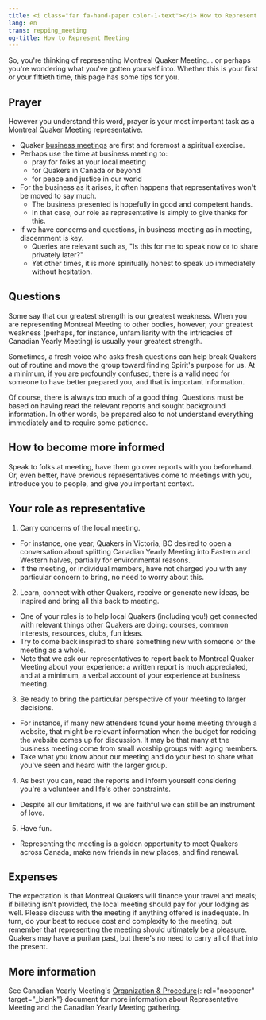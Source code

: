 ```yaml
---
title: <i class="far fa-hand-paper color-1-text"></i> How to Represent Meeting
lang: en
trans: repping_meeting
og-title: How to Represent Meeting
---
```

So, you're thinking of representing Montreal Quaker Meeting... or perhaps you're wondering what you've gotten yourself into. Whether this is your first or your fiftieth time, this page has some tips for you.

## Prayer
However you understand this word, prayer is your most important task as a Montreal Quaker Meeting representative. 
* Quaker [business meetings](/new_attender/business) are first and foremost a spiritual exercise. 
* Perhaps use the time at business meeting to:
  * pray for folks at your local meeting
  * for Quakers in Canada or beyond
  * for peace and justice in our world
* For the business as it arises, it often happens that representatives won't be moved to say much.
  * The business presented is hopefully in good and competent hands. 
  * In that case, our role as representative is simply to give thanks for this. 
* If we have concerns and questions, in business meeting as in meeting, discernment is key. 
  * Queries are relevant such as, "Is this for me to speak now or to share privately later?" 
  * Yet other times, it is more spiritually honest to speak up immediately without hesitation.

## Questions
Some say that our greatest strength is our greatest weakness. When you are representing Montreal Meeting to other bodies, however, your greatest weakness (perhaps, for instance, unfamiliarity with the intricacies of Canadian Yearly Meeting) is usually your greatest strength. 

Sometimes, a fresh voice who asks fresh questions can help break Quakers out of routine and move the group toward finding Spirit's purpose for us. At a minimum, if you are profoundly confused, there is a valid need for someone to have better prepared you, and that is important information.

Of course, there is always too much of a good thing. Questions must be based on having read the relevant reports and sought background information. In other words, be prepared also to not understand everything immediately and to require some patience.

## How to become more informed
Speak to folks at meeting, have them go over reports with you beforehand. Or, even better, have previous representatives come to meetings with you, introduce you to people, and give you important context.

## Your role as representative
1. Carry concerns of the local meeting.
  * For instance, one year, Quakers in Victoria, BC desired to open a conversation about splitting Canadian Yearly Meeting into Eastern and Western halves, partially for environmental reasons.
  * If the meeting, or individual members, have not charged you with any particular concern to bring, no need to worry about this.
2. Learn, connect with other Quakers, receive or generate new ideas, be inspired and bring all this back to meeting.
  * One of your roles is to help local Quakers (including you!) get connected with relevant things other Quakers are doing: courses, common interests, resources, clubs, fun ideas.
  * Try to come back inspired to share something new with someone or the meeting as a whole.
  * Note that we ask our representatives to report back to Montreal Quaker Meeting about your experience: a written report is much appreciated, and at a minimum, a verbal account of your experience at business meeting.
3. Be ready to bring the particular perspective of your meeting to larger decisions.
  * For instance, if many new attenders found your home meeting through a website, that might be relevant information when the budget for redoing the website comes up for discussion. It may be that many at the business meeting come from small worship groups with aging members.
  * Take what you know about our meeting and do your best to share what you've seen and heard with the larger group.
4. As best you can, read the reports and inform yourself considering you're a volunteer and life's other constraints.
  * Despite all our limitations, if we are faithful we can still be an instrument of love.
5. Have fun.
  * Representing the meeting is a golden opportunity to meet Quakers across Canada, make new friends in new places, and find renewal.

## Expenses
The expectation is that Montreal Quakers will finance your travel and meals; if billeting isn't provided, the local meeting should pay for your lodging as well. Please discuss with the meeting if anything offered is inadequate. In turn, do your best to reduce cost and complexity to the meeting, but remember that representing the meeting should ultimately be a pleasure. Quakers may have a puritan past, but there's no need to carry all of that into the present.

## More information
See Canadian Yearly Meeting's [Organization & Procedure](https://quaker.ca/resources/organization-and-procedure/){: rel="noopener" target="_blank"} document for more information about Representative Meeting and the Canadian Yearly Meeting gathering.

